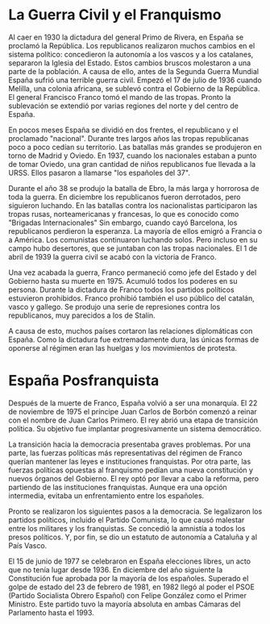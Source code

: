 # La Guerra Civil y el Franquismo

Al caer en 1930 la dictadura del general Primo de Rivera, en España se proclamó la República. Los republicanos realizaron muchos cambios en el sistema político: concedieron la autonomía a los vascos y a los catalanes, separaron la Iglesia del Estado. Estos cambios bruscos molestaron a una parte de la población. A causa de ello, antes de la Segunda Guerra Mundial España sufrió una terrible guerra civil. Empezó el 17 de julio de 1936 cuando Melilla, una colonia africana, se sublevó contra el Gobierno de la República. El general Francisco Franco tomó el mando de las tropas. Pronto la sublevación se extendió por varias regiones del norte y del centro de España.

En pocos meses España se dividió en dos frentes, el republicano y el proclamado "nacional". Durante tres largos años las tropas republicanas poco a poco cedían su territorio. Las batallas más grandes se produjeron en torno de Madrid y Oviedo. En 1937, cuando los nacionales estaban a punto de tomar Oviedo, una gran cantidad de niños republicanos fue llevada a la URSS. Ellos pasaron a llamarse "los españoles del 37".

Durante el año 38 se produjo la batalla de Ebro, la más larga y horrorosa de toda la guerra. En diciembre los republicanos fueron derrotados, pero siguieron luchando. En las batallas contra los nacionalistas participaron las tropas rusas, norteamericanas y francesas, lo que es conocido como "Brigadas Internacionales" Sin embargo, cuando cayó Barcelona, los republicanos perdieron la esperanza. La mayoría de ellos emigró a Francia o a América. Los comunistas continuaron luchando solos. Pero incluso en su campo hubo desertores, que se juntaban con las tropas nacionales. El 1 de abril de 1939 la guerra civil se acabó con la victoria de Franco.

Una vez acabada la guerra, Franco permaneció como jefe del Estado y del Gobierno hasta su muerte en 1975. Acumuló todos los poderes en su persona. Durante la dictadura de Franco todos los partidos políticos estuvieron prohibidos. Franco prohibió también el uso público del catalán, vasco y gallego. Se produjo una serie de represiones contra los republicanos, muy parecidos a los de Stalin.

A causa de esto, muchos países cortaron las relaciones diplomáticas con España. Como la dictadura fue extremadamente dura, las únicas formas de oponerse al régimen eran las huelgas y los movimientos de protesta.

# España Posfranquista

Después de la muerte de Franco, España volvió a ser una monarquía. El 22 de noviembre de 1975 el príncipe Juan Carlos de Borbón comenzó a reinar con el nombre de Juan Carlos Primero. El rey abrió una etapa de transición política. Su objetivo fue implantar progresivamente un sistema democrático.

La transición hacia la democracia presentaba graves problemas. Por una parte, las fuerzas políticas más representativas del régimen de Franco querían mantener las leyes e instituciones franquistas. Por otra parte, las fuerzas políticas opuestas al franquismo pedían una nueva constitución y nuevos órganos del Gobierno. El rey optó por llevar a cabo la reforma, pero partiendo de las instituciones franquistas. Aunque era una opción intermedia, evitaba un enfrentamiento entre los españoles.

Pronto se realizaron los siguientes pasos a la democracia. Se legalizaron los partidos políticos, incluido el Partido Comunista, lo que causó malestar entre los militares y los franquistas. Se concedió la amnistía a todos los presos políticos. Y, por fin, se dio un estatuto de autonomía a Cataluña y al País Vasco.

El 15 de junio de 1977 se celebraron en España elecciones libres, un acto que no tenía lugar desde 1936. En diciembre del año siguiente la Constitución fue aprobada por la mayoría de los españoles. Superado el golpe de estado del 23 de febrero de 1981, en 1982 llegó al poder el PSOE (Partido Socialista Obrero Español) con Felipe González como el Primer Ministro. Este partido tuvo la mayoría absoluta en ambas Cámaras del Parlamento hasta el 1993.